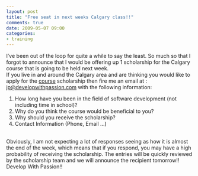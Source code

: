 ```yaml
---
layout: post
title: "Free seat in next weeks Calgary class!!"
comments: true
date: 2009-05-07 09:00
categories:
- training
---
```


I’ve been out of the loop for quite a while to say the least. So much so that I forgot to announce that I would be offering up 1 scholarship for the Calgary course that is going to be held next week.  
If you live in and around the Calgary area and are thinking you would like to apply for the [course](http://www.developwithpassion.com/training.oo) scholarship then fire me an email at : [jp@developwithpassion.com](mailto:jp@developwithpassion.com) with the following information:  <ol>   <li>How long have you been in the field of software development (not including time in school)?</li>    <li>Why do you think the course would be beneficial to you?</li>    <li>Why should you receive the scholarship?</li>    <li>Contact Information (Phone, Email …)</li> </ol>  
Obviously, I am not expecting a lot of responses seeing as how it is almost the end of the week, which means that if you respond, you may have a high probability of receiving the scholarship. The entries will be quickly reviewed by the scholarship team and we will announce the recipient tomorrow!!  
Develop With Passion!!




